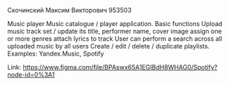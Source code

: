 Скочинский Максим Викторович 953503

Music player Music catalogue / player application. Basic functions Upload music track set / update its title, performer name, 
cover image assign one or more genres attach lyrics to track User can perform a search across all uploaded music by 
all users Create / edit / delete / duplicate playlists. Examples: Yandex.Music, Spotify



Link: https://www.figma.com/file/BPAswx65A1EGIBdH8WHAG0/Spotify?node-id=0%3A1
